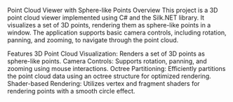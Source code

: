 Point Cloud Viewer with Sphere-like Points
Overview
This project is a 3D point cloud viewer implemented using C# and the Silk.NET library. It visualizes a set of 3D points, rendering them as sphere-like points in a window. The application supports basic camera controls, including rotation, panning, and zooming, to navigate through the point cloud.

Features
3D Point Cloud Visualization: Renders a set of 3D points as sphere-like points.
Camera Controls: Supports rotation, panning, and zooming using mouse interactions.
Octree Partitioning: Efficiently partitions the point cloud data using an octree structure for optimized rendering.
Shader-based Rendering: Utilizes vertex and fragment shaders for rendering points with a smooth circle effect.
